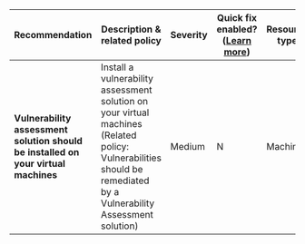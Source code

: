 |Recommendation|Description & related policy|Severity|Quick fix enabled?([Learn more](https://docs.microsoft.com/azure/security-center/security-center-remediate-recommendations#recommendations-with-quick-fix-remediation))|Resource type|
|----|----|----|----|----|
|**Vulnerability assessment solution should be installed on your virtual machines**|Install a vulnerability assessment solution on your virtual machines<br>(Related policy: Vulnerabilities should be remediated by a Vulnerability Assessment solution)|Medium|N|Machine|
